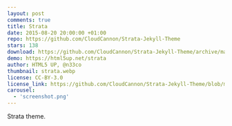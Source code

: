 ```yaml
---
layout: post
comments: true
title: Strata
date: 2015-08-20 20:00:00 +01:00
repo: https://github.com/CloudCannon/Strata-Jekyll-Theme
stars: 138
download: https://github.com/CloudCannon/Strata-Jekyll-Theme/archive/master.zip
demo: https://html5up.net/strata
author: HTML5 UP, @n33co
thumbnail: strata.webp
license: CC-BY-3.0
license_link: https://github.com/CloudCannon/Strata-Jekyll-Theme/blob/master/LICENSE.txt
carousel:
  - 'screenshot.png'
---
```


Strata theme.
